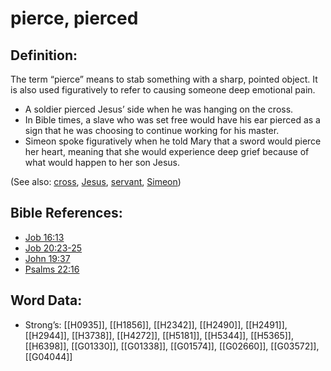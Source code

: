 # pierce, pierced

## Definition:

The term “pierce” means to stab something with a sharp, pointed object. It is also used figuratively to refer to causing someone deep emotional pain.

* A soldier pierced Jesus’ side when he was hanging on the cross.
* In Bible times, a slave who was set free would have his ear pierced as a sign that he was choosing to continue working for his master.
* Simeon spoke figuratively when he told Mary that a sword would pierce her heart, meaning that she would experience deep grief because of what would happen to her son Jesus.

(See also: [cross](../kt/cross.md), [Jesus](../kt/jesus.md), [servant](../other/servant.md), [Simeon](../names/simeon.md))

## Bible References:

* [Job 16:13](rc://en/tn/help/job/16/13)
* [Job 20:23-25](rc://en/tn/help/job/20/23)
* [John 19:37](rc://en/tn/help/jhn/19/37)
* [Psalms 22:16](rc://en/tn/help/psa/022/16)

## Word Data:

* Strong’s: [[H0935]], [[H1856]], [[H2342]], [[H2490]], [[H2491]], [[H2944]], [[H3738]], [[H4272]], [[H5181]], [[H5344]], [[H5365]], [[H6398]], [[G01330]], [[G01338]], [[G01574]], [[G02660]], [[G03572]], [[G04044]]
